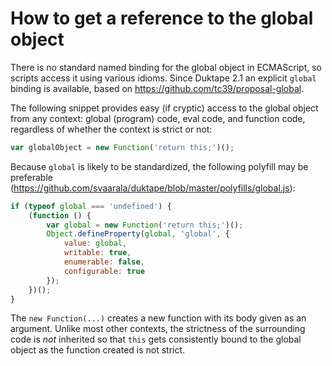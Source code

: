 # How to get a reference to the global object

There is no standard named binding for the global object in ECMAScript, so
scripts access it using various idioms.  Since Duktape 2.1 an explicit
`global` binding is available, based on <https://github.com/tc39/proposal-global>.

The following snippet provides easy (if cryptic) access to the global object
from any context: global (program) code, eval code, and function code,
regardless of whether the context is strict or not:

```js
var globalObject = new Function('return this;')();
```

Because `global` is likely to be standardized, the following polyfill may be
preferable (https://github.com/svaarala/duktape/blob/master/polyfills/global.js):

```js
if (typeof global === 'undefined') {
    (function () {
        var global = new Function('return this;')();
        Object.defineProperty(global, 'global', {
            value: global,
            writable: true,
            enumerable: false,
            configurable: true
        });
    })();
}
```

The `new Function(...)` creates a new function with its body given as an
argument.  Unlike most other contexts, the strictness of the surrounding
code is *not* inherited so that `this` gets consistently bound to the
global object as the function created is not strict.
